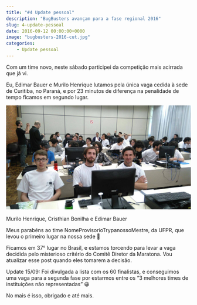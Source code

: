 ```yaml
---
title: "#4 Update pessoal"
description: "BugBusters avançam para a fase regional 2016"
slug: 4-update-pessoal
date: 2016-09-12 00:00:00+0000
image: "bugbusters-2016-cut.jpg"
categories:
    - Update pessoal
---
```


Com um time novo, neste sábado participei da competição mais acirrada que já vi.

Eu, Edimar Bauer e Murilo Henrique lutamos pela única vaga cedida à sede de Curitiba, no Paraná, e por 23 minutos de diferença na penalidade de tempo ficamos em segundo lugar.

![BugBusters 2016](bugbusters-2016.jpg)

Murilo Henrique, Cristhian Bonilha e Edimar Bauer

Meus parabéns ao time NomeProvisorioTrypanossoMestre, da UFPR, que levou o primeiro lugar na nossa sede 🙂

Ficamos em 37° lugar no Brasil, e estamos torcendo para levar a vaga decidida pelo misterioso critério do Comitê Diretor da Maratona. Vou atualizar esse post quando eles tomarem a decisão.

Update 15/09: Foi divulgada a lista com os 60 finalistas, e conseguimos uma vaga para a segunda fase por estarmos entre os “3 melhores times de instituições não representadas” 😀

No mais é isso, obrigado e até mais.
